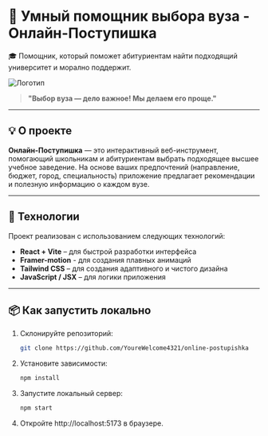 # 🐬 Умный помощник выбора вуза - Онлайн-Поступишка

🎓 Помощник, который поможет абитуриентам найти подходящий университет и морално поддержит.

![Логотип](/public/dophin.png)

> **"Выбор вуза — дело важное! Мы делаем его проще."**

---

## 💡 О проекте

**Онлайн-Поступишка** — это интерактивный веб-инструмент, помогающий школьникам и абитуриентам выбрать подходящее высшее учебное заведение. На основе ваших предпочтений (направление, бюджет, город, специальность) приложение предлагает рекомендации и полезную информацию о каждом вузе.

---

## 🔧 Технологии

Проект реализован с использованием следующих технологий:

- **React + Vite** – для быстрой разработки интерфейса
- **Framer-motion** - для создания плавных анимаций
- **Tailwind CSS** – для создания адаптивного и чистого дизайна  
- **JavaScript / JSX** – для логики приложения  

---

## 📦 Как запустить локально

1. Склонируйте репозиторий:
   ```bash
   git clone https://github.com/YoureWelcome4321/online-postupishka

2. Установите зависимости:
   ```bash
   npm install

3. Запустите локальный сервер:
   ```bash
   npm start

4. Откройте http://localhost:5173 в браузере.
   
